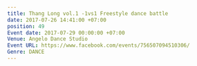 ```yaml
---
title: Thang Long vol.1 -1vs1 Freestyle dance battle
date: 2017-07-26 14:41:00 +07:00
position: 49
Event date: 2017-07-29 00:00:00 +07:00
Venue: Angelo Dance Studio
Event URL: https://www.facebook.com/events/756507094510306/
Genre: DANCE
---
```


